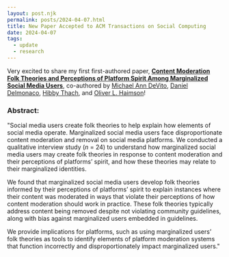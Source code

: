 ```yaml
---
layout: post.njk
permalink: posts/2024-04-07.html
title: New Paper Accepted to ACM Transactions on Social Computing
date: 2024-04-07
tags:
  - update
  - research
---
```

Very excited to share my first first-authored paper, <a href="https://doi.org/10.1145/3632741" target="_blank"><b>Content Moderation Folk Theories and Perceptions of Platform Spirit Among Marginalized Social Media Users</b></a>, co-authored by <a href="https://michaelanndevito.com/" target="_blank">Michael Ann DeVito</a>, <a href="https://www.libraries.rutgers.edu/directory/daniel-delmonaco" target="_blank">Daniel Delmonaco</a>, <a href="https://www.hibbythach.com/" target="_blank">Hibby Thach</a>, and <a href="https://oliverhaimson.com/" target="_blank">Oliver L. Haimson</a>!

### Abstract:
"Social media users create folk theories to help explain how elements of social media operate. Marginalized social media users face disproportionate content moderation and removal on social media platforms. We conducted a qualitative interview study (*n* = 24) to understand how marginalized social media users may create folk theories in response to content moderation and their perceptions of platforms’ spirit, and how these theories may relate to their marginalized identities. 

We found that marginalized social media users develop folk theories informed by their perceptions of platforms’ spirit to explain instances where their content was moderated in ways that violate their perceptions of how content moderation should work in practice. These folk theories typically address content being removed despite not violating community guidelines, along with bias against marginalized users embedded in guidelines. 

We provide implications for platforms, such as using marginalized users’ folk theories as tools to identify elements of platform moderation systems that function incorrectly and disproportionately impact marginalized users."
